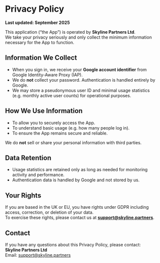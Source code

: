 # Privacy Policy

**Last updated: September 2025**

This application (“the App”) is operated by **Skyline Partners Ltd**.  
We take your privacy seriously and only collect the minimum information necessary for the App to function.

## Information We Collect
- When you sign in, we receive your **Google account identifier** from Google Identity-Aware Proxy (IAP).  
- We do **not** collect your password. Authentication is handled entirely by Google.  
- We may store a pseudonymous user ID and minimal usage statistics (e.g. monthly active user counts) for operational purposes.

## How We Use Information
- To allow you to securely access the App.  
- To understand basic usage (e.g. how many people log in).  
- To ensure the App remains secure and reliable.  

We do **not** sell or share your personal information with third parties.

## Data Retention
- Usage statistics are retained only as long as needed for monitoring activity and performance.  
- Authentication data is handled by Google and not stored by us.

## Your Rights
If you are based in the UK or EU, you have rights under GDPR including access, correction, or deletion of your data.  
To exercise these rights, please contact us at **support@skyline.partners**.

## Contact
If you have any questions about this Privacy Policy, please contact:  
**Skyline Partners Ltd**  
Email: support@skyline.partners  
